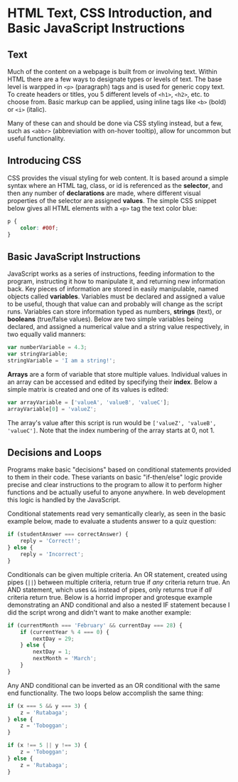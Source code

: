 # HTML Text, CSS Introduction, and Basic JavaScript Instructions
## Text

Much of the content on a webpage is built from or involving text. Within HTML there are a few ways to designate types or levels of text. The base level is warpped in `<p>` (paragraph) tags and is used for generic copy text. To create headers or titles, you 5 different levels of `<h1>`, `<h2>`, etc. to choose from. Basic markup can be applied, using inline tags like `<b>` (bold) or `<i>` (italic).

Many of these can and should be done via CSS styling instead, but a few, such as `<abbr>` (abbreviation with on-hover tooltip), allow for uncommon but useful functionality.

## Introducing CSS

CSS provides the visual styling for web content. It is based around a simple syntax where an HTML tag, class, or id is referenced as the **selector**, and then any number of **declarations** are made, where different visual properties of the selector are assigned **values**. The simple CSS snippet below gives all HTML elements with a `<p>` tag the text color blue:

```css
p {
    color: #00f;
}
```

## Basic JavaScript Instructions

JavaScript works as a series of instructions, feeding information to the program, instructing it how to manipulate it, and returning new information back. Key pieces of information are stored in easily manipulable, named objects called **variables**. Variables must be declared and assigned a value to be useful, though that value can and probably will change as the script runs. Variables can store information typed as numbers, **strings** (text), or **booleans** (true/false values). Below are two simple variables being declared, and assigned a numerical value and a string value respectively, in two equally valid manners:

```javascript
var numberVariable = 4.3;
var stringVariable;
stringVariable = 'I am a string!';
```

**Arrays** are a form of variable that store multiple values. Individual values in an array can be accessed and edited by specifying their **index**. Below a simple matrix is created and one of its values is edited:

```javascript
var arrayVariable = ['valueA', 'valueB', 'valueC'];
arrayVariable[0] = 'valueZ';
```

The array's value after this script is run would be `['valueZ', 'valueB', 'valueC']`. Note that the index numbering of the array starts at 0, not 1.

## Decisions and Loops

Programs make basic "decisions" based on conditional statements provided to them in their code. These variants on basic "if-then/else" logic provide precise and clear instructions to the program to allow it to perform higher functions and be actually useful to anyone anywhere. In web development this logic is handled by the JavaScript.

Conditional statements read very semantically clearly, as seen in the basic example below, made to evaluate a students answer to a quiz question:

```javascript
if (studentAnswer === correctAnswer) {
    reply = 'Correct!';
} else {
    reply = 'Incorrect';
}
```

Conditionals can be given multiple criteria. An OR statement, created using pipes (`||`) between multiple criteria, return true if *any* criteria return true. An AND statement, which uses `&&` instead of pipes, only returns true if *all* criteria return true. Below is a horrid improper and grotesque example demonstrating an AND conditional and also a nested IF statement because I did the script wrong and didn't want to make another example:

```javascript
if (currentMonth === 'February' && currentDay === 28) {
    if (currentYear % 4 === 0) {
        nextDay = 29;
    } else {
        nextDay = 1;
        nextMonth = 'March';
    }
}
```

Any AND conditional can be inverted as an OR conditional with the same end functionality. The two loops below accomplish the same thing:

```javascript
if (x === 5 && y === 3) {
    z = 'Rutabaga';
} else {
    z = 'Toboggan';
}
```

```javascript
if (x !== 5 || y !== 3) {
    z = 'Toboggan';
} else {
    z = 'Rutabaga';
}